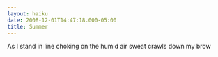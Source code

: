 ```yaml
---
layout: haiku
date: 2008-12-01T14:47:18.000-05:00
title: Summer
---
```


As I stand in line
choking on the humid air
sweat crawls down my brow

